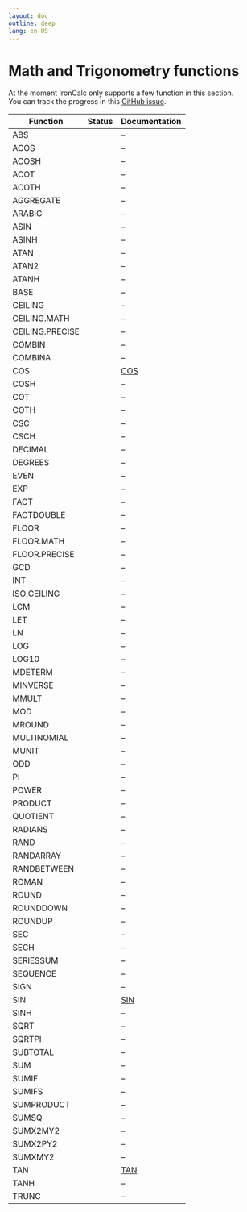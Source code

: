 ```yaml
---
layout: doc
outline: deep
lang: en-US
---
```


# Math and Trigonometry functions

At the moment IronCalc only supports a few function in this section.  
You can track the progress in this [GitHub issue](https://github.com/ironcalc/IronCalc/issues/54).

| Function        | Status                                         | Documentation |
| --------------- | ---------------------------------------------- | ------------- |
| ABS             | <Badge type="tip" text="Available" />          | –             |
| ACOS            | <Badge type="tip" text="Available" />          | –             |
| ACOSH           | <Badge type="tip" text="Available" />          | –             |
| ACOT            | <Badge type="info" text="Not implemented yet" /> | –             |
| ACOTH           | <Badge type="info" text="Not implemented yet" /> | –             |
| AGGREGATE       | <Badge type="info" text="Not implemented yet" /> | –             |
| ARABIC          | <Badge type="info" text="Not implemented yet" /> | –             |
| ASIN            | <Badge type="tip" text="Available" />          | –             |
| ASINH           | <Badge type="tip" text="Available" />          | –             |
| ATAN            | <Badge type="tip" text="Available" />          | –             |
| ATAN2           | <Badge type="tip" text="Available" />          | –             |
| ATANH           | <Badge type="tip" text="Available" />          | –             |
| BASE            | <Badge type="info" text="Not implemented yet" /> | –             |
| CEILING         | <Badge type="info" text="Not implemented yet" /> | –             |
| CEILING.MATH    | <Badge type="info" text="Not implemented yet" /> | –             |
| CEILING.PRECISE | <Badge type="info" text="Not implemented yet" /> | –             |
| COMBIN          | <Badge type="info" text="Not implemented yet" /> | –             |
| COMBINA         | <Badge type="info" text="Not implemented yet" /> | –             |
| COS             | <Badge type="tip" text="Available" />          | [COS](math_and_trigonometry/cos) |
| COSH            | <Badge type="tip" text="Available" />          | –             |
| COT             | <Badge type="info" text="Not implemented yet" /> | –             |
| COTH            | <Badge type="info" text="Not implemented yet" /> | –             |
| CSC             | <Badge type="info" text="Not implemented yet" /> | –             |
| CSCH            | <Badge type="info" text="Not implemented yet" /> | –             |
| DECIMAL         | <Badge type="info" text="Not implemented yet" /> | –             |
| DEGREES         | <Badge type="info" text="Not implemented yet" /> | –             |
| EVEN            | <Badge type="info" text="Not implemented yet" /> | –             |
| EXP             | <Badge type="info" text="Not implemented yet" /> | –             |
| FACT            | <Badge type="info" text="Not implemented yet" /> | –             |
| FACTDOUBLE      | <Badge type="info" text="Not implemented yet" /> | –             |
| FLOOR           | <Badge type="info" text="Not implemented yet" /> | –             |
| FLOOR.MATH      | <Badge type="info" text="Not implemented yet" /> | –             |
| FLOOR.PRECISE   | <Badge type="info" text="Not implemented yet" /> | –             |
| GCD             | <Badge type="info" text="Not implemented yet" /> | –             |
| INT             | <Badge type="info" text="Not implemented yet" /> | –             |
| ISO.CEILING     | <Badge type="info" text="Not implemented yet" /> | –             |
| LCM             | <Badge type="info" text="Not implemented yet" /> | –             |
| LET             | <Badge type="info" text="Not implemented yet" /> | –             |
| LN              | <Badge type="info" text="Not implemented yet" /> | –             |
| LOG             | <Badge type="info" text="Not implemented yet" /> | –             |
| LOG10           | <Badge type="info" text="Not implemented yet" /> | –             |
| MDETERM         | <Badge type="info" text="Not implemented yet" /> | –             |
| MINVERSE        | <Badge type="info" text="Not implemented yet" /> | –             |
| MMULT           | <Badge type="info" text="Not implemented yet" /> | –             |
| MOD             | <Badge type="info" text="Not implemented yet" /> | –             |
| MROUND          | <Badge type="info" text="Not implemented yet" /> | –             |
| MULTINOMIAL     | <Badge type="info" text="Not implemented yet" /> | –             |
| MUNIT           | <Badge type="info" text="Not implemented yet" /> | –             |
| ODD             | <Badge type="info" text="Not implemented yet" /> | –             |
| PI              | <Badge type="info" text="Not implemented yet" /> | –             |
| POWER           | <Badge type="tip" text="Available" />          | –             |
| PRODUCT         | <Badge type="tip" text="Available" />          | –             |
| QUOTIENT        | <Badge type="info" text="Not implemented yet" /> | –             |
| RADIANS         | <Badge type="info" text="Not implemented yet" /> | –             |
| RAND            | <Badge type="tip" text="Available" />          | –             |
| RANDARRAY       | <Badge type="info" text="Not implemented yet" /> | –             |
| RANDBETWEEN     | <Badge type="tip" text="Available" />          | –             |
| ROMAN           | <Badge type="info" text="Not implemented yet" /> | –             |
| ROUND           | <Badge type="tip" text="Available" />          | –             |
| ROUNDDOWN       | <Badge type="tip" text="Available" />          | –             |
| ROUNDUP         | <Badge type="tip" text="Available" />          | –             |
| SEC             | <Badge type="info" text="Not implemented yet" /> | –             |
| SECH            | <Badge type="info" text="Not implemented yet" /> | –             |
| SERIESSUM       | <Badge type="info" text="Not implemented yet" /> | –             |
| SEQUENCE        | <Badge type="info" text="Not implemented yet" /> | –             |
| SIGN            | <Badge type="info" text="Not implemented yet" /> | –             |
| SIN             | <Badge type="tip" text="Available" />          | [SIN](math_and_trigonometry/sin) |
| SINH            | <Badge type="tip" text="Available" />          | –             |
| SQRT            | <Badge type="tip" text="Available" />          | –             |
| SQRTPI          | <Badge type="info" text="Not implemented yet" /> | –             |
| SUBTOTAL        | <Badge type="info" text="Not implemented yet" /> | –             |
| SUM             | <Badge type="tip" text="Available" />          | –             |
| SUMIF           | <Badge type="tip" text="Available" />          | –             |
| SUMIFS          | <Badge type="tip" text="Available" />          | –             |
| SUMPRODUCT      | <Badge type="tip" text="Available" />          | –             |
| SUMSQ           | <Badge type="info" text="Not implemented yet" /> | –             |
| SUMX2MY2        | <Badge type="info" text="Not implemented yet" /> | –             |
| SUMX2PY2        | <Badge type="info" text="Not implemented yet" /> | –             |
| SUMXMY2         | <Badge type="info" text="Not implemented yet" /> | –             |
| TAN             | <Badge type="tip" text="Available" />          | [TAN](math_and_trigonometry/tan) |
| TANH            | <Badge type="tip" text="Available" />          | –             |
| TRUNC           | <Badge type="info" text="Not implemented yet" /> | –             |
